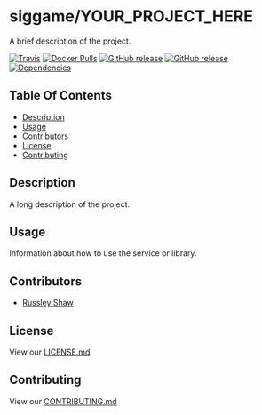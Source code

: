 # siggame/YOUR_PROJECT_HERE

A brief description of the project.

[![Travis](https://img.shields.io/travis/siggame/YOUR_PROJECT_HERE.svg?style=flat-square)](https://travis-ci.org/siggame/YOUR_PROJECT_HERE)
[![Docker Pulls](https://img.shields.io/docker/pulls/YOUR_PROJECT_HERE/registre.svg?style=flat-square)](https://hub.docker.com/r/siggame/YOUR_PROJECT_HERE/)
[![GitHub release](https://img.shields.io/github/release/siggame/YOUR_PROJECT_HERE.svg?style=flat-square)](https://github.com/siggame/YOUR_PROJECT_HERE/releases)
[![GitHub release](https://img.shields.io/github/release/siggame/YOUR_PROJECT_HERE.svg?style=flat-square)](https://github.com/siggame/YOUR_PROJECT_HERE/releases)
[![Dependencies](https://img.shields.io/david/siggame/YOUR_PROJECT_HERE.svg)](https://github.com/siggame/YOUR_PROJECT_HERE)

## Table Of Contents
- [Description](#description)
- [Usage](#usage)
- [Contributors](#contributors)
- [License](#license)
- [Contributing](#contributing)

## Description

A long description of the project.

## Usage

Information about how to use the service or library.

## Contributors
- [Russley Shaw](https://github.com/russleyshaw)

## License

View our [LICENSE.md](https://github.com/siggame/colisee/blob/master/LICENSE.md)

## Contributing

View our [CONTRIBUTING.md](https://github.com/siggame/colisee/blob/master/CONTRIBUTING.md)
